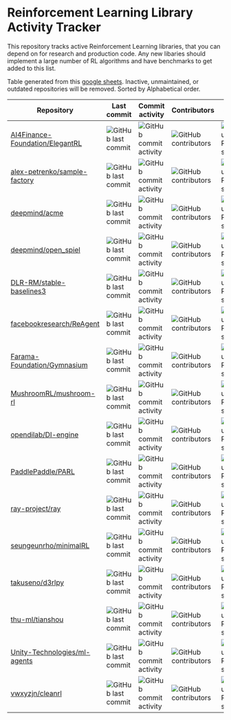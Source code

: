 # Reinforcement Learning Library Activity Tracker
This repository tracks active Reinforcement Learning libraries, that you can depend on for research and production code.
Any new libaries should implement a large number of RL algorithms and have benchmarks to get added to this list.

Table generated from this [google sheets](https://docs.google.com/spreadsheets/d/174W7V1W-dZAnW3mAcjZ9YIZzbfgfighcbNnsP6mMm98/edit?usp=sharing).
Inactive, unmaintained, or outdated repositories will be removed.
Sorted by Alphabetical order.

| Repository                                                                            | Last commit                                                                                      | Commit activity                                                                                            | Contributors                                                                                       | Stars                                                                                     |
|---------------------------------------------------------------------------------------|--------------------------------------------------------------------------------------------------|------------------------------------------------------------------------------------------------------------|----------------------------------------------------------------------------------------------------|-------------------------------------------------------------------------------------------|
| [AI4Finance-Foundation/ElegantRL](https://github.com/AI4Finance-Foundation/ElegantRL) | ![GitHub last commit](https://img.shields.io/github/last-commit/AI4Finance-Foundation/ElegantRL) | ![GitHub commit activity](https://img.shields.io/github/commit-activity/m/AI4Finance-Foundation/ElegantRL) | ![GitHub contributors](https://img.shields.io/github/contributors/AI4Finance-Foundation/ElegantRL) | ![GitHub Repo stars](https://img.shields.io/github/stars/AI4Finance-Foundation/ElegantRL) |
| [alex-petrenko/sample-factory](https://github.com/alex-petrenko/sample-factory)       | ![GitHub last commit](https://img.shields.io/github/last-commit/alex-petrenko/sample-factory)    | ![GitHub commit activity](https://img.shields.io/github/commit-activity/m/alex-petrenko/sample-factory)    | ![GitHub contributors](https://img.shields.io/github/contributors/alex-petrenko/sample-factory)    | ![GitHub Repo stars](https://img.shields.io/github/stars/alex-petrenko/sample-factory)    |
| [deepmind/acme](https://github.com/deepmind/acme)                                     | ![GitHub last commit](https://img.shields.io/github/last-commit/deepmind/acme)                   | ![GitHub commit activity](https://img.shields.io/github/commit-activity/m/deepmind/acme)                   | ![GitHub contributors](https://img.shields.io/github/contributors/deepmind/acme)                   | ![GitHub Repo stars](https://img.shields.io/github/stars/deepmind/acme)                   |
| [deepmind/open_spiel](https://github.com/deepmind/open_spiel)                         | ![GitHub last commit](https://img.shields.io/github/last-commit/deepmind/open_spiel)             | ![GitHub commit activity](https://img.shields.io/github/commit-activity/m/deepmind/open_spiel)             | ![GitHub contributors](https://img.shields.io/github/contributors/deepmind/open_spiel)             | ![GitHub Repo stars](https://img.shields.io/github/stars/deepmind/open_spiel)             |
| [DLR-RM/stable-baselines3](https://github.com/DLR-RM/stable-baselines3)               | ![GitHub last commit](https://img.shields.io/github/last-commit/DLR-RM/stable-baselines3)        | ![GitHub commit activity](https://img.shields.io/github/commit-activity/m/DLR-RM/stable-baselines3)        | ![GitHub contributors](https://img.shields.io/github/contributors/DLR-RM/stable-baselines3)        | ![GitHub Repo stars](https://img.shields.io/github/stars/DLR-RM/stable-baselines3)        |
| [facebookresearch/ReAgent](https://github.com/facebookresearch/ReAgent)               | ![GitHub last commit](https://img.shields.io/github/last-commit/facebookresearch/ReAgent)        | ![GitHub commit activity](https://img.shields.io/github/commit-activity/m/facebookresearch/ReAgent)        | ![GitHub contributors](https://img.shields.io/github/contributors/facebookresearch/ReAgent)        | ![GitHub Repo stars](https://img.shields.io/github/stars/facebookresearch/ReAgent)        |
| [Farama-Foundation/Gymnasium](https://github.com/Farama-Foundation/Gymnasium)         | ![GitHub last commit](https://img.shields.io/github/last-commit/Farama-Foundation/Gymnasium)     | ![GitHub commit activity](https://img.shields.io/github/commit-activity/m/Farama-Foundation/Gymnasium)     | ![GitHub contributors](https://img.shields.io/github/contributors/Farama-Foundation/Gymnasium)     | ![GitHub Repo stars](https://img.shields.io/github/stars/Farama-Foundation/Gymnasium)     |
| [MushroomRL/mushroom-rl](https://github.com/MushroomRL/mushroom-rl)                   | ![GitHub last commit](https://img.shields.io/github/last-commit/MushroomRL/mushroom-rl)          | ![GitHub commit activity](https://img.shields.io/github/commit-activity/m/MushroomRL/mushroom-rl)          | ![GitHub contributors](https://img.shields.io/github/contributors/MushroomRL/mushroom-rl)          | ![GitHub Repo stars](https://img.shields.io/github/stars/MushroomRL/mushroom-rl)          |
| [opendilab/DI-engine](https://github.com/opendilab/DI-engine)                         | ![GitHub last commit](https://img.shields.io/github/last-commit/opendilab/DI-engine)             | ![GitHub commit activity](https://img.shields.io/github/commit-activity/m/opendilab/DI-engine)             | ![GitHub contributors](https://img.shields.io/github/contributors/opendilab/DI-engine)             | ![GitHub Repo stars](https://img.shields.io/github/stars/opendilab/DI-engine)             |
| [PaddlePaddle/PARL](https://github.com/PaddlePaddle/PARL)                             | ![GitHub last commit](https://img.shields.io/github/last-commit/PaddlePaddle/PARL)               | ![GitHub commit activity](https://img.shields.io/github/commit-activity/m/PaddlePaddle/PARL)               | ![GitHub contributors](https://img.shields.io/github/contributors/PaddlePaddle/PARL)               | ![GitHub Repo stars](https://img.shields.io/github/stars/PaddlePaddle/PARL)               |
| [ray-project/ray](https://github.com/ray-project/ray)                                 | ![GitHub last commit](https://img.shields.io/github/last-commit/ray-project/ray)                 | ![GitHub commit activity](https://img.shields.io/github/commit-activity/m/ray-project/ray)                 | ![GitHub contributors](https://img.shields.io/github/contributors/ray-project/ray)                 | ![GitHub Repo stars](https://img.shields.io/github/stars/ray-project/ray)                 |
| [seungeunrho/minimalRL](https://github.com/seungeunrho/minimalRL)                     | ![GitHub last commit](https://img.shields.io/github/last-commit/seungeunrho/minimalRL)           | ![GitHub commit activity](https://img.shields.io/github/commit-activity/m/seungeunrho/minimalRL)           | ![GitHub contributors](https://img.shields.io/github/contributors/seungeunrho/minimalRL)           | ![GitHub Repo stars](https://img.shields.io/github/stars/seungeunrho/minimalRL)           |
| [takuseno/d3rlpy](https://github.com/takuseno/d3rlpy)                                 | ![GitHub last commit](https://img.shields.io/github/last-commit/takuseno/d3rlpy)                 | ![GitHub commit activity](https://img.shields.io/github/commit-activity/m/takuseno/d3rlpy)                 | ![GitHub contributors](https://img.shields.io/github/contributors/takuseno/d3rlpy)                 | ![GitHub Repo stars](https://img.shields.io/github/stars/takuseno/d3rlpy)                 |
| [thu-ml/tianshou](https://github.com/thu-ml/tianshou)                                 | ![GitHub last commit](https://img.shields.io/github/last-commit/thu-ml/tianshou)                 | ![GitHub commit activity](https://img.shields.io/github/commit-activity/m/thu-ml/tianshou)                 | ![GitHub contributors](https://img.shields.io/github/contributors/thu-ml/tianshou)                 | ![GitHub Repo stars](https://img.shields.io/github/stars/thu-ml/tianshou)                 |
| [Unity-Technologies/ml-agents](https://github.com/Unity-Technologies/ml-agents)       | ![GitHub last commit](https://img.shields.io/github/last-commit/Unity-Technologies/ml-agents)    | ![GitHub commit activity](https://img.shields.io/github/commit-activity/m/Unity-Technologies/ml-agents)    | ![GitHub contributors](https://img.shields.io/github/contributors/Unity-Technologies/ml-agents)    | ![GitHub Repo stars](https://img.shields.io/github/stars/Unity-Technologies/ml-agents)    |
| [vwxyzjn/cleanrl](https://github.com/vwxyzjn/cleanrl)                                 | ![GitHub last commit](https://img.shields.io/github/last-commit/vwxyzjn/cleanrl)                 | ![GitHub commit activity](https://img.shields.io/github/commit-activity/m/vwxyzjn/cleanrl)                 | ![GitHub contributors](https://img.shields.io/github/contributors/vwxyzjn/cleanrl)                 | ![GitHub Repo stars](https://img.shields.io/github/stars/vwxyzjn/cleanrl)                 |
